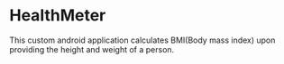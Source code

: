 HealthMeter
===========
This custom android application calculates BMI(Body mass index) upon providing the height and weight of a person.
